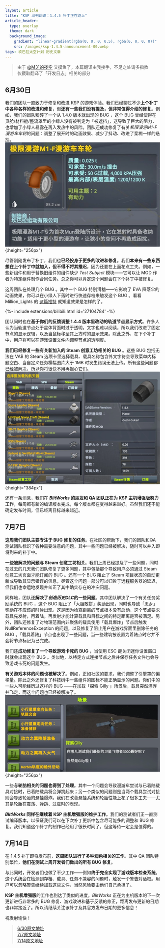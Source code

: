 ```yaml
---
layout: article
title: "KSP 周刊翻译：1.4.5 补丁正在路上"
article_header:
  type: overlay
  theme: dark
  background_image:
    gradient: "linear-gradient(rgba(0, 0, 0, 0.5), rgba(0, 0, 0, 0))"
    src: /images/ksp-1.4.5-announcement-00.webp
tags: 坎巴拉太空计划 历史文章
---
```

> 由于 [@M31的夜空](https://space.bilibili.com/2996571/) 又摸鱼了，本篇翻译由我接手，不足之处请多指教  
> 仅截取翻译了「开发日志」相关的部分
<!--more-->

## 6月30日

我们的团队一直致力于修复和改进 KSP 的游戏体验。我们已经聊过不少**上个补丁中各种各样的改进和修复**，但**还有一些我们没有提及，但非常值得介绍的修复**。例如，我们的团队粉碎了一个从 1.4.0 版本就出现的 BUG ，这个 BUG 曾经使得在货舱/材料舱/整流罩里的小绿人没有被判定为「被遮挡」，这导致了巨大的阻力，也增加了小绿人暴露在再入发热中的风险。团队还成功修复了有关*极限漫游M1-F漫游车车轮*的问题：调整了展开时的动画效果、减少了抖动、改进了浆糊一样的悬挂。  
![image](/images/ksp-1.4.5-announcement-01.webp){:height="256px"}

尽管刚刚发布了补丁，我们也**已经投身于更多的改进和修复**。我们**本来有一些东西想在上个补丁中就加入，但不得不将其推迟**，因为还要在上面花点工夫。例如，一些新组件和用于替换旧组件的组件缺少 *Test Subject* 模块——它可以让 MOD 作者为特定组件制作合同任务。总之你可以肯定这个问题会在下个补丁中被修复。

这周团队在处理几个 BUG 。其中一个 BUG 特别滑稽——它影响了 EVA 降落伞的动画效果，你可以在小绿人下落时进行快速存档来触发这个 BUG 。看看 Million_Lights 的 [这篇推特](https://twitter.com/Million_Lights_/status/1006976253184929793) 就知道效果是怎样的了。
<div>{%- include extensions/bilibili.html id='27104784' -%}</div>

团队同时也在**基于你们的反馈调整 1.4.4 版本里改动的轨道节点显示方式**。许多人认为当轨道节点处于星体背面时过于透明，文字也难以阅读，所以我们改进了固定节点的显示逻辑，以及当鼠标移至其上方时的显示效果。除此之外，在下个补丁中，用户将可以在游戏设置文件内调整节点的透明度。

**我们已经修复一些有关新加入的 Steam 创意工坊相关的 BUG** 。这些 BUG 包括无法在 VAB 的 Steam 选项卡里选择载具、载具名称包含外文字符会导致菜单内标题空白、当自定义任务横幅图片大于 1MB 时发生错误无法上传。所有这些问题都已经被解决，所以你将很快不用再担心它们。  
![image](/images/ksp-1.4.5-announcement-02.webp){:height="384px"}

还有一条消息，我们在 ***BlitWorks* 的朋友和 QA 团队正在为 KSP 主机增强版努力工作**，每周都有新的编译版本完成，每个版本都在变得越来越好。虽然我们还不能确定发布时间，但已经离目标越来越近。

## 7月7日

**这周我们团队主要专注于 BUG 修复的任务**。在社区的帮助下，我们的团队和QA测试团队标识了各种需要注意的问题，其中一些问题已经被解决，随时可以并入即将到来的补丁中。

**一些被解决的问题与 Steam 创意工坊相关**。我们上周已经提及了一些问题，同时在过去的几天我们团队修复了更多问题，其中包括那个导致用户必须通过 Steam 创意工坊页面才能订阅的 BUG 。还有一个 BUG 阻止了 Steam 项目状态的自动更新或导致其显示错误的信息，尽管这个问题一部分可以归咎于远程服务器的延迟，但我们也幸运地发现并纠正了其中确实存在的冲突问题。

同样地，团队还**解决了*创造历史DLC*的一些问题**。其中团队解决了一个有关任务奖励系统的 BUG ，这个 BUG 阻止了「大胆敢拼」奖励出现，同时也导致「思乡」奖励在不应该的时候出现。这是因为检查距离的节点根本没有启动，这个节点要求载具先发射，再着陆，再发射才能计算载具和目标之间的特定距离是否被满足。另外，团队还修复了对物理范围内非聚焦的载具使用「载具爆炸」节点后触发 NullReferenceException 的问题，以及修复了阻止用户在游戏界面里删除任务的 BUG 。「载具着陆」节点也出现了一些问题，当一些建筑被设置为着陆点时它并不会将节点标记为已完成。

我们还**成功修复了一个导致游戏卡死的 BUG** ，当使用 ESC 键关闭迷你设置窗口时就会出现这个 BUG 。类似地，以特定方式连接节点之后并保存任务文件也会导致游戏卡死的问题发生。

**有关游戏本体的问题也被解决了**。例如，正如社区的要求，我们调整了引擎罩的偏移量。除此之外还修复了科技树中一些组件的图标不能正确显示的问题。你们中的一些人可能经历过这样的 BUG ——在加载「探索 Gilly 」场景后，载具突然漂浮并飞走，而这个问题也已经被解决了。  
![image](/images/ksp-1.4.5-announcement-03.webp){:height="256px"}

一些**与轮胎相关的问题也得到了处理**。其中一个问题会导致漫游车尝试与已着陆载具对接时，已着陆载具将会弹跳起来；另一个类似的问题则是当两个载具尝试对接则会导致轮胎的悬挂爆炸。我们在改善悬挂系统和轮胎性能上花了很多工夫——尤其是轮胎在震荡、弹跳、过载时的表现。

***BlitWorks* 同样在继续着 KSP 主机增强版的维护工作**。我们的测试者们正一直测试编译版本，以保证我们可以在下次补丁更新中包含尽可能多的调整和 BUG 修复。我们知道这个补丁的制作已经用了很长时间了，但这等待一定会是值得的。

## 7月14日

在 1.4.5 补丁即将发布前，**这周团队进行了多种润色相关的工作**。其中 QA 团队特别繁忙，**他们在测试上周开发者们做出的所有 BUG 修复**。

与此同时，开发者们也做了不少工作——例如**终于完全实现了游戏版本检查系统**。这个系统会在检测到存档、载具、任务不兼容的问题时，触发一个警告对话框。用户可以忽略警告继续加载这些文件，当然风险要由他们自己承担了。

**KSP 主机增强版**的工作也到达了类似的进度。*BlitWorks* 正在为主机版本的下一次更新进行非常多的 BUG 修复、游戏改进和基于反馈的修正，距离发布更新的日期也非常接近了。所以请继续关注该补丁及其官方发布日期的更多信息！

祝发射愉快！

> [6/30原文地址](https://forum.kerbalspaceprogram.com/index.php?/topic/176278-d)  
> [7/7原文地址](https://forum.kerbalspaceprogram.com/index.php?/topic/176533-d)  
> [7/14原文地址](https://forum.kerbalspaceprogram.com/index.php?/topic/176706-d)
